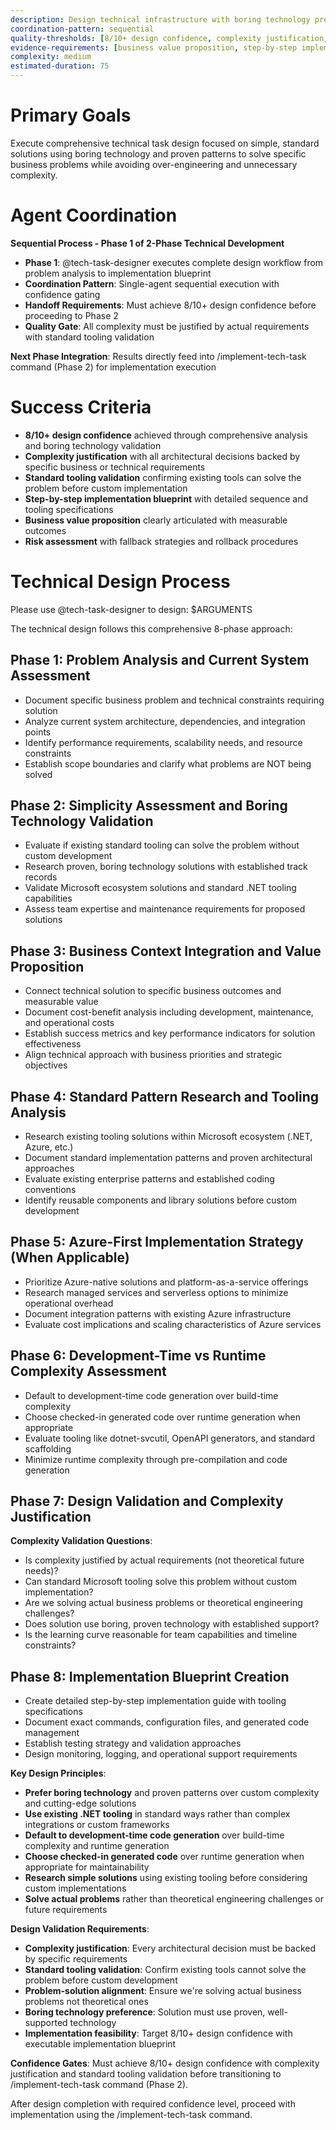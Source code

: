 ```yaml
---
description: Design technical infrastructure with boring technology preference. Use this to trigger @tech-task-designer agent.
coordination-pattern: sequential
quality-thresholds: [8/10+ design confidence, complexity justification, standard tooling validation]
evidence-requirements: [business value proposition, step-by-step implementation blueprint, risk assessment, boring technology validation]
complexity: medium
estimated-duration: 75
---
```


# Primary Goals
Execute comprehensive technical task design focused on simple, standard solutions using boring technology and proven patterns to solve specific business problems while avoiding over-engineering and unnecessary complexity.

# Agent Coordination
**Sequential Process - Phase 1 of 2-Phase Technical Development**
- **Phase 1**: @tech-task-designer executes complete design workflow from problem analysis to implementation blueprint
- **Coordination Pattern**: Single-agent sequential execution with confidence gating
- **Handoff Requirements**: Must achieve 8/10+ design confidence before proceeding to Phase 2
- **Quality Gate**: All complexity must be justified by actual requirements with standard tooling validation

**Next Phase Integration**: Results directly feed into /implement-tech-task command (Phase 2) for implementation execution

# Success Criteria
- **8/10+ design confidence** achieved through comprehensive analysis and boring technology validation
- **Complexity justification** with all architectural decisions backed by specific business or technical requirements
- **Standard tooling validation** confirming existing tools can solve the problem before custom implementation
- **Step-by-step implementation blueprint** with detailed sequence and tooling specifications
- **Business value proposition** clearly articulated with measurable outcomes
- **Risk assessment** with fallback strategies and rollback procedures

# Technical Design Process
Please use @tech-task-designer to design: $ARGUMENTS

The technical design follows this comprehensive 8-phase approach:

## Phase 1: Problem Analysis and Current System Assessment
- Document specific business problem and technical constraints requiring solution
- Analyze current system architecture, dependencies, and integration points
- Identify performance requirements, scalability needs, and resource constraints
- Establish scope boundaries and clarify what problems are NOT being solved

## Phase 2: Simplicity Assessment and Boring Technology Validation
- Evaluate if existing standard tooling can solve the problem without custom development
- Research proven, boring technology solutions with established track records
- Validate Microsoft ecosystem solutions and standard .NET tooling capabilities
- Assess team expertise and maintenance requirements for proposed solutions

## Phase 3: Business Context Integration and Value Proposition
- Connect technical solution to specific business outcomes and measurable value
- Document cost-benefit analysis including development, maintenance, and operational costs
- Establish success metrics and key performance indicators for solution effectiveness
- Align technical approach with business priorities and strategic objectives

## Phase 4: Standard Pattern Research and Tooling Analysis
- Research existing tooling solutions within Microsoft ecosystem (.NET, Azure, etc.)
- Document standard implementation patterns and proven architectural approaches
- Evaluate existing enterprise patterns and established coding conventions
- Identify reusable components and library solutions before custom development

## Phase 5: Azure-First Implementation Strategy (When Applicable)
- Prioritize Azure-native solutions and platform-as-a-service offerings
- Research managed services and serverless options to minimize operational overhead
- Document integration patterns with existing Azure infrastructure
- Evaluate cost implications and scaling characteristics of Azure services

## Phase 6: Development-Time vs Runtime Complexity Assessment
- Default to development-time code generation over build-time complexity
- Choose checked-in generated code over runtime generation when appropriate
- Evaluate tooling like dotnet-svcutil, OpenAPI generators, and standard scaffolding
- Minimize runtime complexity through pre-compilation and code generation

## Phase 7: Design Validation and Complexity Justification
**Complexity Validation Questions**:
- Is complexity justified by actual requirements (not theoretical future needs)?
- Can standard Microsoft tooling solve this problem without custom implementation?
- Are we solving actual business problems or theoretical engineering challenges?
- Does solution use boring, proven technology with established support?
- Is the learning curve reasonable for team capabilities and timeline constraints?

## Phase 8: Implementation Blueprint Creation
- Create detailed step-by-step implementation guide with tooling specifications
- Document exact commands, configuration files, and generated code management
- Establish testing strategy and validation approaches
- Design monitoring, logging, and operational support requirements

**Key Design Principles**:
- **Prefer boring technology** and proven patterns over custom complexity and cutting-edge solutions
- **Use existing .NET tooling** in standard ways rather than complex integrations or custom frameworks
- **Default to development-time code generation** over build-time complexity and runtime generation
- **Choose checked-in generated code** over runtime generation when appropriate for maintainability
- **Research simple solutions** using existing tooling before considering custom implementations
- **Solve actual problems** rather than theoretical engineering challenges or future requirements

**Design Validation Requirements**:
- **Complexity justification**: Every architectural decision must be backed by specific requirements
- **Standard tooling validation**: Confirm existing tools cannot solve the problem before custom development
- **Problem-solution alignment**: Ensure we're solving actual business problems not theoretical ones
- **Boring technology preference**: Solution must use proven, well-supported technology
- **Implementation feasibility**: Target 8/10+ design confidence with executable implementation blueprint

**Confidence Gates**: Must achieve 8/10+ design confidence with complexity justification and standard tooling validation before transitioning to /implement-tech-task command (Phase 2).

After design completion with required confidence level, proceed with implementation using the /implement-tech-task command.